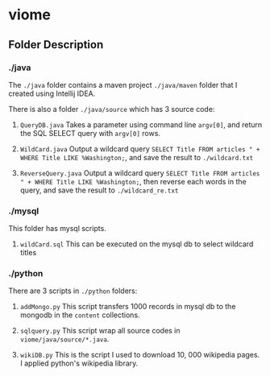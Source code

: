 # viome

## Folder Description

### ./java
The ```./java``` folder contains a maven project ```./java/maven``` folder that I created using Intellij IDEA.

There is also a folder ```./java/source``` which has 3 source code:

1. ```QueryDB.java```
Takes a parameter using command line ```argv[0]```, and return the SQL SELECT query with ```argv[0]``` rows.

2. ```WildCard.java```
Output a wildcard query ```SELECT Title FROM articles " + WHERE Title LIKE %Washington;```, and save the result to ```./wildcard.txt```


3. ```ReverseQuery.java```
Output a wildcard query ```SELECT Title FROM articles " + WHERE Title LIKE %Washington;```, then reverse each words in the query, and save the result to ```./wildcard_re.txt```



### ./mysql
This folder has mysql scripts. 

1. ```wildCard.sql``` This can be executed on the mysql db to select wildcard titles

### ./python

There are 3 scripts in ```./python``` folders:

1. ```addMongo.py```
This script transfers 1000 records in mysql db to the mongodb in the ```content``` collections.

2. ```sqlquery.py```
This script wrap all source codes in ```viome/java/source/*.java```.


3. ```wikiDB.py```
This is the script I used to download 10, 000 wikipedia pages. I applied python's wikipedia library.